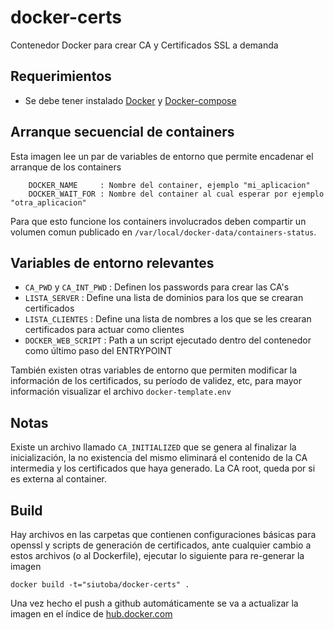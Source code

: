 # docker-certs
Contenedor Docker para crear CA y Certificados SSL a demanda

## Requerimientos
 * Se debe tener instalado [Docker](https://docs.docker.com/installation/) y [Docker-compose](https://docs.docker.com/compose/install/)

## Arranque secuencial de containers

Esta imagen lee un par de variables de entorno que permite encadenar el arranque de los containers
```
    DOCKER_NAME     : Nombre del container, ejemplo "mi_aplicacion"
    DOCKER_WAIT_FOR : Nombre del container al cual esperar por ejemplo "otra_aplicacion"
```

Para que esto funcione los containers involucrados deben compartir un volumen comun publicado en ` /var/local/docker-data/containers-status `.

## Variables de entorno relevantes
 * `CA_PWD`  y  `CA_INT_PWD` : Definen los passwords para crear las CA's
 * `LISTA_SERVER` : Define una lista de dominios para los que se crearan certificados
 * `LISTA_CLIENTES` : Define una lista de nombres a los que se les crearan certificados para actuar como clientes
 * `DOCKER_WEB_SCRIPT` : Path a un script ejecutado dentro del contenedor como último paso del ENTRYPOINT
 
 También existen otras variables de entorno que permiten modificar la información de los certificados, su período de validez, etc, para mayor información visualizar el archivo ` docker-template.env `
 
## Notas
Existe un archivo llamado ` CA_INITIALIZED ` que se genera al finalizar la inicialización, la no existencia del mismo eliminará el contenido de la CA intermedia y los certificados que haya generado.
La CA root, queda por si es externa al container.
 
## Build
Hay archivos en las carpetas que contienen configuraciones básicas para openssl y scripts de generación de certificados, ante cualquier cambio a estos archivos (o al Dockerfile), ejecutar lo siguiente para re-generar la imagen

```
docker build -t="siutoba/docker-certs" .
```

Una vez hecho el push a github automáticamente se va a actualizar la imagen en el índice de [hub.docker.com](hub.docker.com)
